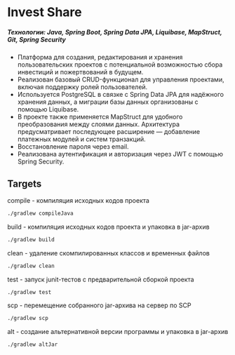 # Invest Share
##### Технологии: Java, Spring Boot, Spring Data JPA, Liquibase, MapStruct, Git, Spring Security

- Платформа для создания, редактирования и хранения пользовательских проектов с потенциальной возможностью сбора инвестиций и пожертвований в будущем.
- Реализован базовый CRUD-функционал для управления проектами, включая поддержку ролей пользователей.
- Используется PostgreSQL в связке с Spring Data JPA для надёжного хранения данных, а миграции базы данных организованы с помощью Liquibase.
- В проекте также применяется MapStruct для удобного преобразования между слоями данных. Архитектура предусматривает последующее расширение — добавление платежных модулей и систем транзакций.
- Восстановление пароля через email.
- Реализована аутентификация и авторизация через JWT с помощью Spring Security.

## Targets
compile - компиляция исходных кодов проекта
```bash
./gradlew compileJava
```

build - компиляция исходных кодов проекта и упаковка в jar-архив
```bash
./gradlew build
```

clean - удаление скомпилированных классов и временных файлов
```bash
./gradlew clean
```

test - запуск junit-тестов с предварительной сборкой проекта
```bash
./gradlew test
```

scp - перемещение собранного jar-архива на сервер по SCP
```bash
./gradlew scp
```

alt - создание альтернативной версии программы и упаковка в jar-архив
```bash
./gradlew altJar
```